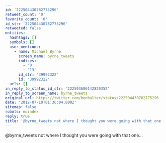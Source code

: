 ```yaml
---
id: '222504430782775296'
retweet_count: '0'
favorite_count: '0'
id_str: '222504430782775296'
retweeted: false
entities:
  hashtags: []
  symbols: []
  user_mentions:
    - name: Michael Byrne
      screen_name: byrne_tweets
      indices:
        - '0'
        - '13'
      id_str: '39992322'
      id: '39992322'
  urls: []
in_reply_to_status_id_str: '222503686142820352'
in_reply_to_screen_name: byrne_tweets
original_url: https://twitter.com/benbalter/status/222504430782775296
date: '2012-07-10T01:36:04.000Z'
sitemap: false
robots: noindex
reply: true
title: '@byrne_tweets not where I thought you were going with that one...'
---
```


@byrne_tweets not where I thought you were going with that one...